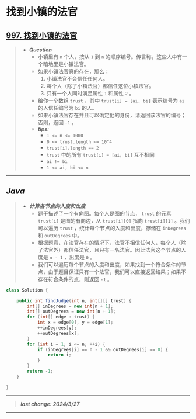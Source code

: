 # 找到小镇的法官

## [997. 找到小镇的法官](https://leetcode.cn/problems/find-the-town-judge/)

> - ***Question***
>   - 小镇里有 `n` 个人，按从 `1` 到 `n` 的顺序编号。传言称，这些人中有一个暗地里是小镇法官。
>   - 如果小镇法官真的存在，那么：
>     1. 小镇法官不会信任任何人。
>     2. 每个人（除了小镇法官）都信任这位小镇法官。
>     3. 只有一个人同时满足属性 `1` 和属性 `2` 。
>   - 给你一个数组 `trust` ，其中 `trust[i] = [ai, bi]` 表示编号为 `ai` 的人信任编号为 `bi` 的人。
>   - 如果小镇法官存在并且可以确定他的身份，请返回该法官的编号；否则，返回 `-1` 。
>   - ***tips:***
>     - `1 <= n <= 1000`
>     - `0 <= trust.length <= 10^4`
>     - `trust[i].length == 2`
>     - `trust` 中的所有 `trust[i] = [ai, bi]` 互不相同
>     - `ai != bi`
>     - `1 <= ai, bi <= n`

---

## *Java*

> - ***计算各节点的入度和出度***
>   - 题干描述了一个有向图。每个人是图的节点， `trust` 的元素 `trust[i]` 是图的有向边，从 `trust[i][0]` 指向 `trust[i][1]` 。我们可以遍历 `trust` ，统计每个节点的入度和出度，存储在 `inDegrees` 和 `outDegrees` 中。
>   - 根据题意，在法官存在的情况下，法官不相信任何人，每个人（除了法官外）都信任法官，且只有一名法官。因此法官这个节点的入度是 `n - 1` ，出度是 `0` 。
>   - 我们可以遍历每个节点的入度和出度，如果找到一个符合条件的节点，由于题目保证只有一个法官，我们可以直接返回结果；如果不存在符合条件的点，则返回 `-1` 。

```java
class Solution {

    public int findJudge(int n, int[][] trust) {
        int[] inDegrees = new int[n + 1];
        int[] outDegrees = new int[n + 1];
        for (int[] edge : trust) {
            int x = edge[0], y = edge[1];
            ++inDegrees[y];
            ++outDegrees[x];
        }
        for (int i = 1; i <= n; ++i) {
            if (inDegrees[i] == n - 1 && outDegrees[i] == 0) {
                return i;
            }
        }
        return -1;
    }

}
```

---

> ***last change: 2024/3/27***

---
